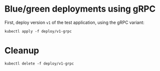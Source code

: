 [//]: # (Copyright, Michael Vittrup Larsen)
[//]: # (Origin: https://github.com/MichaelVL/istio-katas)
[//]: # (Tags: #grpc #blue-green-deployment #http-header-routing #VirtualService #kiali)

# Blue/green deployments using gRPC

First, deploy version `v1` of the test application, using the gRPC variant:

```console
kubectl apply -f deploy/v1-grpc
```


# Cleanup

```console
kubectl delete -f deploy/v1-grpc
```
